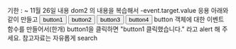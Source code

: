 
기한 : ~  11월 26일 
내용
dom2 의 내용을 복습해서
-event.target.value 응용
아래와 같이 만들고
<button>button1</button>
<button>button2</button>
<button>button3</button>
<button>button4</button>
button 객체에 대한 이벤트 함수를 만들어서(한개)
button1을 클릭하면 "button1 클릭했습니다." 
라고 alert 해 주세요.
참고자료는 자유롭게 search
